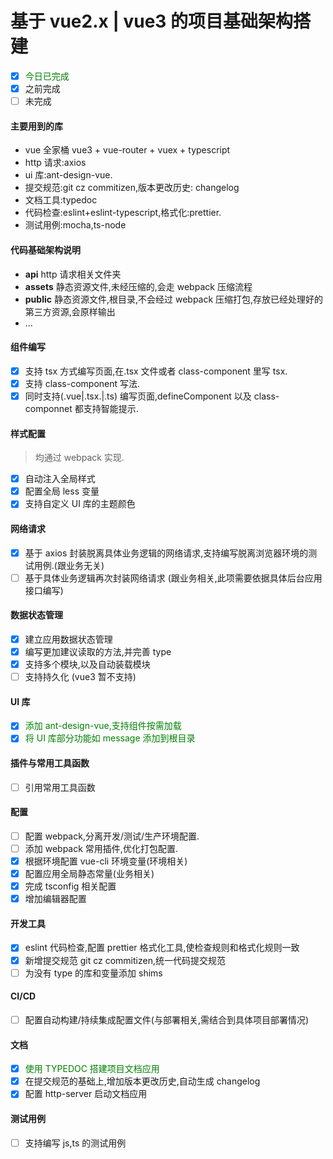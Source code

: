 # 基于 vue2.x | vue3 的项目基础架构搭建

- [x] <font color="green">今日已完成</font>
- [x] 之前完成
- [ ] 未完成

#### 主要用到的库

- vue 全家桶 vue3 + vue-router + vuex + typescript
- http 请求:axios
- ui 库:ant-design-vue.
- 提交规范:git cz commitizen,版本更改历史: changelog
- 文档工具:typedoc
- 代码检查:eslint+eslint-typescript,格式化:prettier.
- 测试用例:mocha,ts-node

#### 代码基础架构说明

- <b>api</b> http 请求相关文件夹
- <b>assets</b> 静态资源文件,未经压缩的,会走 webpack 压缩流程
- <b>public</b> 静态资源文件,根目录,不会经过 webpack 压缩打包,存放已经处理好的第三方资源,会原样输出
- ...

#### 组件编写

- [x] 支持 tsx 方式编写页面,在.tsx 文件或者 class-component 里写 tsx.
- [x] 支持 class-component 写法.
- [x] 同时支持(.vue|.tsx.|.ts) 编写页面,defineComponent 以及 class-componnet 都支持智能提示.

#### 样式配置

> 均通过 webpack 实现.

- [x] 自动注入全局样式
- [x] 配置全局 less 变量
- [x] 支持自定义 UI 库的主题颜色

#### 网络请求

- [x] 基于 axios 封装脱离具体业务逻辑的网络请求,支持编写脱离浏览器环境的测试用例.(跟业务无关)
- [ ] 基于具体业务逻辑再次封装网络请求 (跟业务相关,此项需要依据具体后台应用接口编写)

#### 数据状态管理

- [x] 建立应用数据状态管理
- [x] 编写更加建议读取的方法,并完善 type
- [x] 支持多个模块,以及自动装载模块
- [ ] 支持持久化 (vue3 暂不支持)

#### UI 库

- [x] <font color="green">添加 ant-design-vue,支持组件按需加载</font>
- [x] <font color="green">将 UI 库部分功能如 message 添加到根目录</font>

#### 插件与常用工具函数

- [ ] 引用常用工具函数

#### 配置

- [ ] 配置 webpack,分离开发/测试/生产环境配置.
- [ ] 添加 webpack 常用插件,优化打包配置.
- [x] 根据环境配置 vue-cli 环境变量(环境相关)
- [x] 配置应用全局静态常量(业务相关)
- [x] 完成 tsconfig 相关配置
- [x] 增加编辑器配置

#### 开发工具

- [x] eslint 代码检查,配置 prettier 格式化工具,使检查规则和格式化规则一致
- [x] 新增提交规范 git cz commitizen,统一代码提交规范
- [ ] 为没有 type 的库和变量添加 shims

#### CI/CD

- [ ] 配置自动构建/持续集成配置文件(与部署相关,需结合到具体项目部署情况)

#### 文档

- [x] <font color="green">使用 TYPEDOC 搭建项目文档应用</font>
- [x] 在提交规范的基础上,增加版本更改历史,自动生成 changelog
- [x] 配置 http-server 启动文档应用

#### 测试用例

- [ ] 支持编写 js,ts 的测试用例
